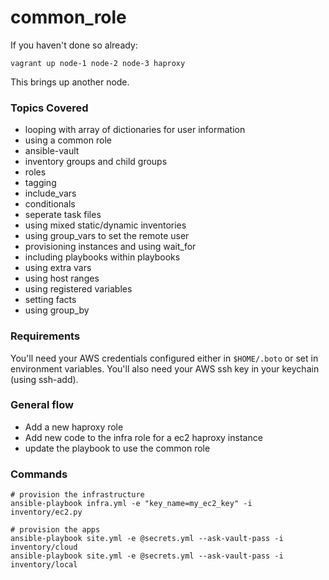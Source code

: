 # common_role

If you haven't done so already:

	vagrant up node-1 node-2 node-3 haproxy

This brings up another node.  


### Topics Covered

* looping with array of dictionaries for user information
* using a common role
* ansible-vault
* inventory groups and child groups
* roles
* tagging
* include_vars
* conditionals
* seperate task files
* using mixed static/dynamic inventories
* using group_vars to set the remote user
* provisioning instances and using wait_for
* including playbooks within playbooks
* using extra vars
* using host ranges
* using registered variables
* setting facts
* using group_by

### Requirements

You'll need your AWS credentials configured either in ```$HOME/.boto``` or set in environment variables.  You'll also need your AWS ssh key in your keychain (using ssh-add). 


### General flow

* Add a new haproxy role
* Add new code to the infra role for a ec2 haproxy instance
* update the playbook to use the common role

### Commands


	# provision the infrastructure
	ansible-playbook infra.yml -e "key_name=my_ec2_key" -i inventory/ec2.py
	
	# provision the apps
	ansible-playbook site.yml -e @secrets.yml --ask-vault-pass -i inventory/cloud
	ansible-playbook site.yml -e @secrets.yml --ask-vault-pass -i inventory/local